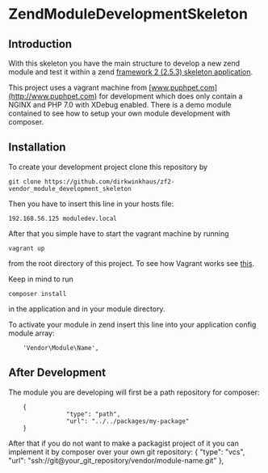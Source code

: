ZendModuleDevelopmentSkeleton
=============================

Introduction
------------
With this skeleton you have the main structure to develop a new zend module and 
test it within a zend [framework 2 (2.5.3) skeleton application](https://github.com/zendframework/ZendSkeletonApplication).

This project uses a vagrant machine from [www.puphpet.com](http://www.puphpet.com) 
for development which does only contain a NGINX and PHP 7.0 with XDebug enabled.
There is a demo module contained to see how to setup your own module development
with composer.

Installation
------------
To create your development project clone this repository by  

    git clone https://github.com/dirkwinkhaus/zf2-vendor_module_development_skeleton

Then you have to insert this line in your hosts file:

    192.168.56.125 moduledev.local

After that you simple have to start the vagrant machine by running 

    vagrant up 
   
from the root directory of this project. To see how Vagrant works 
see [this](https://www.vagrantup.com/).

Keep in mind to run 

    composer install
    
in the application and in your module directory.

To activate your module in zend insert this line into your application config
module array:

        'Vendor\Module\Name',


After Development
-----------------

The module you are developing will first be a path repository for composer:

        {
                    "type": "path",
                    "url": "../../packages/my-package"
        }

After that if you do not want to make a packagist project of it you can 
implement it by composer over your own git repository:
        {
            "type": "vcs",
            "url": "ssh://git@your_git_repository/vendor/module-name.git"
        },
